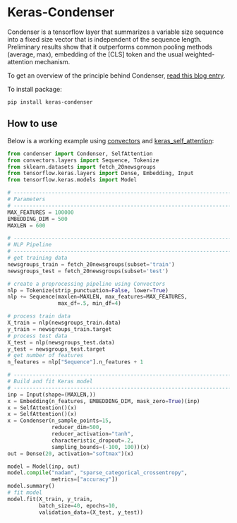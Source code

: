 Keras-Condenser
===============

Condenser is a tensorflow layer that summarizes a variable size sequence into a fixed size vector that is independent of the sequence length. Preliminary results show that it outperforms common pooling methods (average, max), embedding of the [CLS] token and the usual weighted-attention mechanism.

To get an overview of the principle behind Condenser, [read this blog entry](https://medium.com/@mchenebaux/a-novel-text-classification-pipeline-using-self-attention-and-the-condenser-layer-9d1fddb0c2c4).

To install package:
```
pip install keras-condenser
```

How to use
----------

Below is a working example using [convectors](https://github.com/kerighan/convectors) and [keras_self_attention](https://github.com/CyberZHG/keras-self-attention):

```python
from condenser import Condenser, SelfAttention
from convectors.layers import Sequence, Tokenize
from sklearn.datasets import fetch_20newsgroups
from tensorflow.keras.layers import Dense, Embedding, Input
from tensorflow.keras.models import Model

# -----------------------------------------------------------------------------
# Parameters
# -----------------------------------------------------------------------------
MAX_FEATURES = 100000
EMBEDDING_DIM = 500
MAXLEN = 600

# -----------------------------------------------------------------------------
# NLP Pipeline
# -----------------------------------------------------------------------------
# get training data
newsgroups_train = fetch_20newsgroups(subset='train')
newsgroups_test = fetch_20newsgroups(subset='test')

# create a preprocessing pipeline using Convectors
nlp = Tokenize(strip_punctuation=False, lower=True)
nlp += Sequence(maxlen=MAXLEN, max_features=MAX_FEATURES,
                max_df=.5, min_df=4)

# process train data
X_train = nlp(newsgroups_train.data)
y_train = newsgroups_train.target
# process test data
X_test = nlp(newsgroups_test.data)
y_test = newsgroups_test.target
# get number of features
n_features = nlp["Sequence"].n_features + 1

# -----------------------------------------------------------------------------
# Build and fit Keras model
# -----------------------------------------------------------------------------
inp = Input(shape=(MAXLEN,))
x = Embedding(n_features, EMBEDDING_DIM, mask_zero=True)(inp)
x = SelfAttention()(x)
x = SelfAttention()(x)
x = Condenser(n_sample_points=15,
              reducer_dim=500,
              reducer_activation="tanh",
              characteristic_dropout=.2,
              sampling_bounds=(-100, 100))(x)
out = Dense(20, activation="softmax")(x)

model = Model(inp, out)
model.compile("nadam", "sparse_categorical_crossentropy",
              metrics=["accuracy"])
model.summary()
# fit model
model.fit(X_train, y_train,
          batch_size=40, epochs=10,
          validation_data=(X_test, y_test))
```